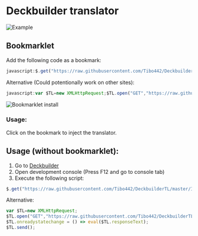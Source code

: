 # Deckbuilder translator
![Example](https://i.imgur.com/xoZcP4w.png)

## Bookmarklet
Add the following code as a bookmark:
```js
javascript:$.get("https://raw.githubusercontent.com/Tibo442/DeckbuilderTL/master/Inject.js?v="+new Date().getTime(), eval)
```

Alternative (Could potentionally work on other sites):
```js
javascript:var $TL=new XMLHttpRequest;$TL.open("GET","https://raw.githubusercontent.com/Tibo442/DeckbuilderTL/master/Inject.js?v="+new Date().getTime());$TL.onreadystatechange=()=>eval($TL.responseText);$TL.send();
```

![Bookmarklet install](https://i.imgur.com/NQkuAmb.png)
### Usage:
Click on the bookmark to inject the translator.

## Usage (without bookmarklet):
1. Go to [Deckbuilder](http://kancolle-calc.net/deckbuilder.html)
2. Open development console (Press F12 and go to console tab)
3. Execute the following script:

```js
$.get("https://raw.githubusercontent.com/Tibo442/DeckbuilderTL/master/Inject.js?v="+new Date().getTime(), eval)
```

Alternative:
```js
var $TL=new XMLHttpRequest;
$TL.open("GET","https://raw.githubusercontent.com/Tibo442/DeckbuilderTL/master/Inject.js?v="+new Date().getTime());
$TL.onreadystatechange = () => eval($TL.responseText);
$TL.send();
```

